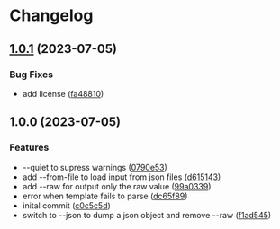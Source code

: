 # Changelog

## [1.0.1](https://github.com/blacha/argo-expr/compare/v1.0.0...v1.0.1) (2023-07-05)


### Bug Fixes

* add license ([fa48810](https://github.com/blacha/argo-expr/commit/fa488105b5188ffb69a778228b901ddaacde0aa2))

## 1.0.0 (2023-07-05)


### Features

* --quiet to supress warnings ([0790e53](https://github.com/blacha/argo-expr/commit/0790e5322167d19d817324ce51bb70b69e7e1e0f))
* add --from-file to load input from json files ([d615143](https://github.com/blacha/argo-expr/commit/d6151431e8a06f10983eeead8f11ce78982d1885))
* add --raw for output only the raw value ([99a0339](https://github.com/blacha/argo-expr/commit/99a0339b494579975a756558ca163d666ab37441))
* error when template fails to parse ([dc65f89](https://github.com/blacha/argo-expr/commit/dc65f895332b73bdc4091dff7c0f50aef7f3ba18))
* inital commit ([c0c5c5d](https://github.com/blacha/argo-expr/commit/c0c5c5d5029db3fe119dda9f72794cae9793bd1d))
* switch to --json to dump a json object and remove --raw ([f1ad545](https://github.com/blacha/argo-expr/commit/f1ad545c11062ec7f32474e70a9b2daf87713cc6))
